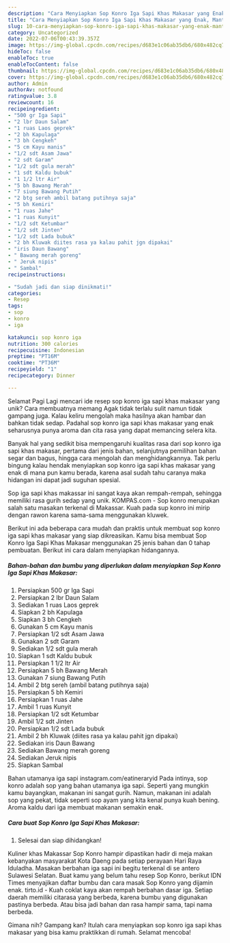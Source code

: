 ```yaml
---
description: "Cara Menyiapkan Sop Konro Iga Sapi Khas Makasar yang Enak, Mantap"
title: "Cara Menyiapkan Sop Konro Iga Sapi Khas Makasar yang Enak, Mantap"
slug: 10-cara-menyiapkan-sop-konro-iga-sapi-khas-makasar-yang-enak-mantap
category: Uncategorized
date: 2022-07-06T00:43:39.357Z
image: https://img-global.cpcdn.com/recipes/d683e1c06ab35db6/680x482cq70/sop-konro-iga-sapi-khas-makasar-foto-resep-utama.jpg
hideToc: false
enableToc: true
enableTocContent: false
thumbnail: https://img-global.cpcdn.com/recipes/d683e1c06ab35db6/680x482cq70/sop-konro-iga-sapi-khas-makasar-foto-resep-utama.jpg
cover: https://img-global.cpcdn.com/recipes/d683e1c06ab35db6/680x482cq70/sop-konro-iga-sapi-khas-makasar-foto-resep-utama.jpg
author: Admin
authorAv: notfound
ratingvalue: 3.8
reviewcount: 16
recipeingredient:
- "500 gr Iga Sapi"
- "2 lbr Daun Salam"
- "1 ruas Laos geprek"
- "2 bh Kapulaga"
- "3 bh Cengkeh"
- "5 cm Kayu manis"
- "1/2 sdt Asam Jawa"
- "2 sdt Garam"
- "1/2 sdt gula merah"
- "1 sdt Kaldu bubuk"
- "1 1/2 ltr Air"
- "5 bh Bawang Merah"
- "7 siung Bawang Putih"
- "2 btg sereh ambil batang putihnya saja"
- "5 bh Kemiri"
- "1 ruas Jahe"
- "1 ruas Kunyit"
- "1/2 sdt Ketumbar"
- "1/2 sdt Jinten"
- "1/2 sdt Lada bubuk"
- "2 bh Kluwak diites rasa ya kalau pahit jgn dipakai"
- "iris Daun Bawang"
- " Bawang merah goreng"
- " Jeruk nipis"
- " Sambal"
recipeinstructions:

- "Sudah jadi dan siap dinikmati!"
categories:
- Resep
tags:
- sop
- konro
- iga

katakunci: sop konro iga 
nutrition: 300 calories
recipecuisine: Indonesian
preptime: "PT16M"
cooktime: "PT36M"
recipeyield: "1"
recipecategory: Dinner

---
```



Selamat Pagi Lagi mencari ide resep sop konro iga sapi khas makasar yang unik? Cara membuatnya memang Agak tidak terlalu sulit namun tidak gampang juga. Kalau keliru mengolah maka hasilnya akan hambar dan bahkan tidak sedap. Padahal sop konro iga sapi khas makasar yang enak seharusnya punya aroma dan cita rasa yang dapat memancing selera kita.


Banyak hal yang sedikit bisa mempengaruhi kualitas rasa dari sop konro iga sapi khas makasar, pertama dari jenis bahan, selanjutnya pemilihan bahan segar dan bagus, hingga cara mengolah dan menghidangkannya. Tak perlu bingung kalau hendak menyiapkan sop konro iga sapi khas makasar yang enak di mana pun kamu berada, karena asal sudah tahu caranya maka hidangan ini dapat jadi suguhan spesial.

Sop iga sapi khas makassar ini sangat kaya akan rempah-rempah, sehingga memiliki rasa gurih sedap yang unik. KOMPAS.com - Sop konro merupakan salah satu masakan terkenal di Makassar. Kuah pada sup konro ini mirip dengan rawon karena sama-sama menggunakan kluwek.


Berikut ini ada beberapa cara mudah dan praktis untuk membuat sop konro iga sapi khas makasar yang siap dikreasikan. Kamu bisa membuat Sop Konro Iga Sapi Khas Makasar menggunakan 25 jenis bahan dan 0 tahap pembuatan. Berikut ini cara dalam menyiapkan hidangannya.

<!--inarticleads1-->

##### Bahan-bahan dan bumbu yang diperlukan dalam menyiapkan Sop Konro Iga Sapi Khas Makasar:

1. Persiapkan 500 gr Iga Sapi
1. Persiapkan 2 lbr Daun Salam
1. Sediakan 1 ruas Laos geprek
1. Siapkan 2 bh Kapulaga
1. Siapkan 3 bh Cengkeh
1. Gunakan 5 cm Kayu manis
1. Persiapkan 1/2 sdt Asam Jawa
1. Gunakan 2 sdt Garam
1. Sediakan 1/2 sdt gula merah
1. Siapkan 1 sdt Kaldu bubuk
1. Persiapkan 1 1/2 ltr Air
1. Persiapkan 5 bh Bawang Merah
1. Gunakan 7 siung Bawang Putih
1. Ambil 2 btg sereh (ambil batang putihnya saja)
1. Persiapkan 5 bh Kemiri
1. Persiapkan 1 ruas Jahe
1. Ambil 1 ruas Kunyit
1. Persiapkan 1/2 sdt Ketumbar
1. Ambil 1/2 sdt Jinten
1. Persiapkan 1/2 sdt Lada bubuk
1. Ambil 2 bh Kluwak (diites rasa ya kalau pahit jgn dipakai)
1. Sediakan iris Daun Bawang
1. Sediakan  Bawang merah goreng
1. Sediakan  Jeruk nipis
1. Siapkan  Sambal


Bahan utamanya iga sapi instagram.com/eatineraryid Pada intinya, sop konro adalah sop yang bahan utamanya iga sapi. Seperti yang mungkin kamu bayangkan, makanan ini sangat gurih. Namun, makanan ini adalah sop yang pekat, tidak seperti sop ayam yang kita kenal punya kuah bening. Aroma kaldu dari iga membuat makanan semakin enak. 

<!--inarticleads2-->

##### Cara buat Sop Konro Iga Sapi Khas Makasar:


1. Selesai dan siap dihidangkan!

Kuliner khas Makassar Sop Konro hampir dipastikan hadir di meja makan kebanyakan masyarakat Kota Daeng pada setiap perayaan Hari Raya Iduladha. Masakan berbahan iga sapi ini begitu terkenal di se antero Sulawesi Selatan. Buat kamu yang belum tahu resep Sop Konro, berikut IDN Times menyajikan daftar bumbu dan cara masak Sop Konro yang dijamin enak. tirto.id - Kuah coklat kaya akan rempah berbahan dasar iga. Setiap daerah memiliki citarasa yang berbeda, karena bumbu yang digunakan pastinya berbeda. Atau bisa jadi bahan dan rasa hampir sama, tapi nama berbeda. 

Gimana nih? Gampang kan? Itulah cara menyiapkan sop konro iga sapi khas makasar yang bisa kamu praktikkan di rumah. Selamat mencoba!
